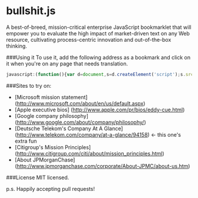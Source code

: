 bullshit.js
===========

A best-of-breed, mission-critical enterprise JavaScript bookmarklet that will empower you to evaluate the high impact of market-driven text on any Web resource, cultivating process-centric innovation and out-of-the-box thinking.

###Using it
To use it, add the following address as a bookmark and click on it when you're on any page that needs translation.

```js
javascript:(function(){var d=document,s=d.createElement('script');s.src='https://raw.github.com/mourner/bullshit.js/master/bullshit.js';d.body.appendChild(s);}())
```

###Sites to try on:
 - [Microsoft mission statement] (http://www.microsoft.com/about/en/us/default.aspx)
 - [Apple executive bios] (http://www.apple.com/pr/bios/eddy-cue.html)
 - [Google company philosophy] (http://www.google.com/about/company/philosophy/)
 - [Deutsche Telekom's Company At A Glance] (http://www.telekom.com/company/at-a-glance/94158) <- this one's extra fun
 - [Citigroup's Mission Principles] (http://www.citigroup.com/citi/about/mission_principles.html)
 - [About JPMorganChase] (http://www.jpmorganchase.com/corporate/About-JPMC/about-us.htm)

###License
MIT licensed.

p.s. Happily accepting pull requests!
